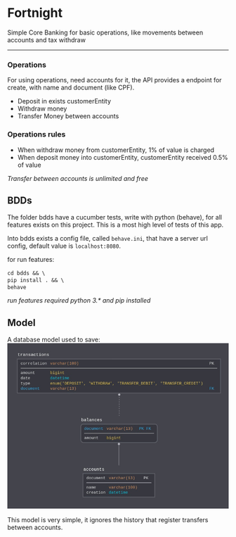 # Fortnight
Simple Core Banking for basic operations, like movements between accounts and tax withdraw
___

### Operations
For using operations, need accounts for it, the API provides a endpoint for create, with name and document (like CPF).

- Deposit in exists customerEntity
- Withdraw money
- Transfer Money between accounts

### Operations rules
- When withdraw money from customerEntity, 1% of value is charged
- When deposit money into customerEntity, customerEntity received 0.5% of value

*Transfer between accounts is unlimited and free*

## BDDs
The folder bdds have a cucumber tests, write with python (behave), for all features exists on this project.
This is a most high level of tests of this app.

Into bdds exists a config file, called `behave.ini`, that have a server url config, default value is `localhost:8080`.

for run features:
```shell
cd bdds && \ 
pip install . && \ 
behave
```
*run features required python 3.\* and pip installed*

## Model
A database model used to save:
![database model](diagram.jpeg)

This model is very simple, it ignores the history that register transfers between accounts.
